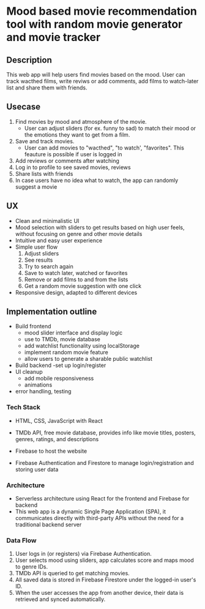 # Mood based movie recommendation tool with random movie generator and movie tracker

## Description
This web app will help users find movies based on the mood. User can track wacthed films, write reviws or add comments, add films to watch-later list and share them with friends.

## Usecase
1. Find movies by mood and atmosphere of the movie.
   - User can adjust sliders (for ex. funny to sad) to match their mood or the emotions they want to get from a film.
2. Save and track movies.
   - User can add movies to "wacthed", "to watch', "favorites". This feauture is possible if user is logged in
3. Add reviews or comments after watching
4. Log in to profile to see saved movies, reviews
5. Share lists with friends
6. In case users have no idea what to watch, the app can randomly suggest a movie

## UX
- Clean and minimalistic UI
- Mood selection with sliders to get results based on high user feels, without focusing on genre and other movie details
- Intuitive and easy user experience
- Simple user flow
    1. Adjust sliders
    2. See results
    3. Try to search again
    4. Save to watch later, watched or favorites
    5. Remove or add films to and from the lists
    6. Get a random movie suggestion with one click
- Responsive design, adapted to different devices 

## Implementation outline

- Build frontend
    - mood slider interface and display logic
    - use to TMDb, movie database
    - add watchlist functionality using localStorage
    - implement random movie feature
    - allow users to generate a sharable public watchlist
- Build backend
    -set up login/register
- UI cleanup
    - add mobile responsiveness
    - animations
- error handling, testing

### Tech Stack 

- HTML, CSS, JavaScript with React
- TMDb API, free movie database, provides info like movie titles, posters, genres, ratings, and descriptions

- Firebase to host the website
- Firebase Authentication and Firestore to manage login/registration and storing user data

### Architecture

- Serverless architecture using React for the frontend and Firebase for backend
- This web app is a dynamic Single Page Application (SPA), it communicates directly with third-party APIs without the need for a traditional backend server

### Data Flow

1. User logs in (or registers) via Firebase Authentication.
2. User selects mood using sliders, app calculates score and maps mood to genre IDs.
3. TMDb API is queried to get matching movies.
4. All saved data is stored in Firebase Firestore under the logged-in user's ID.
5. When the user accesses the app from another device, their data is retrieved and synced automatically.